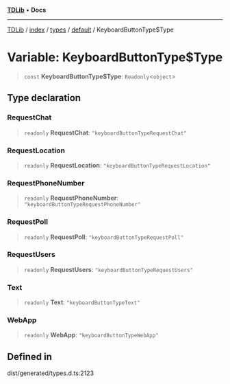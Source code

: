 [**TDLib**](../../../../../../README.md) • **Docs**

***

[TDLib](../../../../../../modules.md) / [index](../../../../../README.md) / [types](../../../README.md) / [default](../README.md) / KeyboardButtonType$Type

# Variable: KeyboardButtonType$Type

> `const` **KeyboardButtonType$Type**: `Readonly`\<`object`\>

## Type declaration

### RequestChat

> `readonly` **RequestChat**: `"keyboardButtonTypeRequestChat"`

### RequestLocation

> `readonly` **RequestLocation**: `"keyboardButtonTypeRequestLocation"`

### RequestPhoneNumber

> `readonly` **RequestPhoneNumber**: `"keyboardButtonTypeRequestPhoneNumber"`

### RequestPoll

> `readonly` **RequestPoll**: `"keyboardButtonTypeRequestPoll"`

### RequestUsers

> `readonly` **RequestUsers**: `"keyboardButtonTypeRequestUsers"`

### Text

> `readonly` **Text**: `"keyboardButtonTypeText"`

### WebApp

> `readonly` **WebApp**: `"keyboardButtonTypeWebApp"`

## Defined in

dist/generated/types.d.ts:2123
